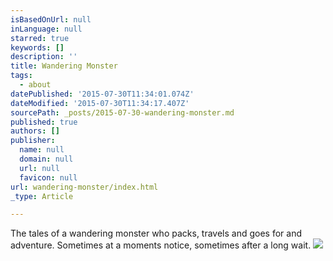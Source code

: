 ```yaml
---
isBasedOnUrl: null
inLanguage: null
starred: true
keywords: []
description: ''
title: Wandering Monster
tags:
  - about
datePublished: '2015-07-30T11:34:01.074Z'
dateModified: '2015-07-30T11:34:17.407Z'
sourcePath: _posts/2015-07-30-wandering-monster.md
published: true
authors: []
publisher:
  name: null
  domain: null
  url: null
  favicon: null
url: wandering-monster/index.html
_type: Article

---
```

The tales of a wandering monster who packs, travels and goes for and adventure. Sometimes at a moments notice, sometimes after a long wait.
![](https://the-grid-user-content.s3-us-west-2.amazonaws.com/154ce470-dcbf-46d7-b005-858f0e08b0e5.jpg)